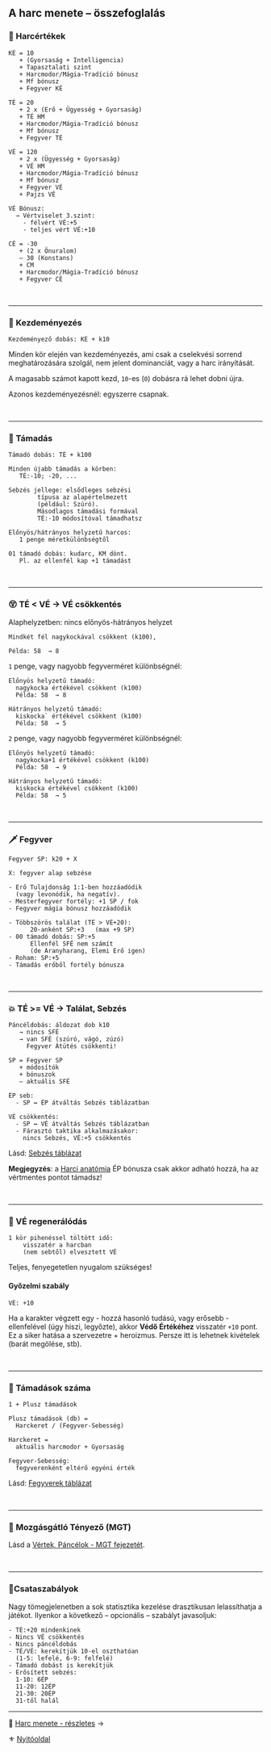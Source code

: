 
## A harc menete – összefoglalás

### 🧮 Harcértékek
```
KÉ = 10
   + (Gyorsaság + Intelligencia)
   + Tapasztalati szint
   + Harcmodor/Mágia-Tradíció bónusz
   + Mf bónusz
   + Fegyver KÉ

TÉ = 20
   + 2 x (Erő + Ügyesség + Gyorsaság)
   + TÉ HM
   + Harcmodor/Mágia-Tradíció bónusz
   + Mf bónusz
   + Fegyver TÉ

VÉ = 120
   + 2 x (Ügyesség + Gyorsaság)
   + VÉ HM
   + Harcmodor/Mágia-Tradíció bónusz
   + Mf bónusz
   + Fegyver VÉ
   + Pajzs VÉ

VÉ Bónusz:
  → Vértviselet 3.szint:
    - félvért VÉ:+5
    - teljes vért VÉ:+10

CÉ = -30
   + (2 x Önuralom)
   – 30 (Konstans)
   + CM
   + Harcmodor/Mágia-Tradíció bónusz
   + Fegyver CÉ
```

<br />

---
### 🤞 Kezdeményezés

```
Kezdeményező dobás: KÉ + k10
```

Minden kör elején van kezdeményezés, ami csak a cselekvési sorrend meghatározására szolgál, nem jelent dominanciát, vagy a harc irányítását.

A magasabb számot kapott kezd, `10`-es (`0`) dobásra rá lehet dobni újra.

Azonos kezdeményezésnél: egyszerre csapnak.

<br />

---
### 🤺 Támadás

```
Támadó dobás: TÉ + k100
```

```
Minden újabb támadás a körben:
   TÉ:-10; -20, ...

Sebzés jellege: elsődleges sebzési
        típusa az alapértelmezett
        (például: Szúró).
        Másodlagos támadási formával
        TÉ:-10 módosítóval támadhatsz

Előnyös/hátrányos helyzetű harcos:
   1 penge méretkülönbségtől

01 támadó dobás: kudarc, KM dönt.
   Pl. az ellenfél kap +1 támadást
```

<br />

---
### 😵 TÉ < VÉ  → VÉ csökkentés

Alaphelyzetben: nincs előnyös-hátrányos helyzet
```
Mindkét fél nagykockával csökkent (k100),

Példa: 58  → 8
```

`1` penge, vagy nagyobb fegyverméret különbségnél:

```
Előnyös helyzetű támadó:
  nagykocka értékével csökkent (k100)
  Példa: 58  → 8

Hátrányos helyzetű támadó:
  kiskocka` értékével csökkent (k100)
  Példa: 58  → 5
```

`2` penge, vagy nagyobb fegyverméret különbségnél:

```
Előnyös helyzetű támadó:
  nagykocka+1 értékével csökkent (k100)
  Példa: 58  → 9

Hátrányos helyzetű támadó:
  kiskocka értékével csökkent (k100)
  Példa: 58  → 5
```

<br />

---
### 🗡️ Fegyver

```
Fegyver SP: k20 + X

X: fegyver alap sebzése
```

```
- Erő Tulajdonság 1:1-ben hozzáadódik
  (vagy levonódik, ha negatív).
- Mesterfegyver fortély: +1 SP / fok
- Fegyver mágia bónusz hozzáadódik
```

```
- Többszörös találat (TÉ > VÉ+20):
      20-anként SP:+3   (max +9 SP)
- 00 támadó dobás: SP:+5
      Ellenfél SFÉ nem számít
      (de Aranyharang, Elemi Erő igen)
- Roham: SP:+5
- Támadás erőből fortély bónusza
```

<br />

---
### 💥 TÉ >= VÉ  → Találat, Sebzés

```
Páncéldobás: áldozat dob k10    
   → nincs SFÉ
   → van SFÉ (szúró, vágó, zúzó)
     Fegyver Átütés csökkenti!
```

```
SP = Fegyver SP
   + módosítók
   + bónuszok
   – aktuális SFÉ
```

```
ÉP seb:
  - SP ↔ ÉP átváltás Sebzés táblázatban

VÉ csökkentés:
  - SP ↔ VÉ átváltás Sebzés táblázatban
  - Fárasztó taktika alkalmazásakor:
    nincs Sebzés, VÉ:+5 csökkentés
```

Lásd: [Sebzés táblázat](064_02_00_harc_menete_reszletes.md#sebzés)

**Megjegyzés**: a [Harci anatómia](fortelyok.harci/harci_anatomia.md) ÉP bónusza csak akkor adható hozzá, ha az vértmentes pontot támadsz!

<br />

---
### 🍎 VÉ regenerálódás
```
1 kör pihenéssel töltött idő:
    visszatér a harcban
    (nem sebtől) elvesztett VÉ
```

Teljes, fenyegetetlen nyugalom szükséges!

#### Győzelmi szabály

```
VÉ: +10
```

Ha a karakter végzett egy - hozzá hasonló tudású, vagy erősebb - ellenfelével (úgy hiszi, legyőzte), akkor **Védő Értékéhez** visszatér `+10` pont.\
Ez a siker hatása a szervezetre + heroizmus. Persze itt is lehetnek kivételek (barát megölése, stb).

<br />

---
### 🔢 Támadások száma

```
1 + Plusz támadások

Plusz támadások (db) =
  Harckeret / (Fegyver-Sebesség)
```

```
Harckeret =
  aktuális harcmodor + Gyorsaság

Fegyver-Sebesség:
  fegyverenként eltérő egyéni érték 
```

Lásd: [Fegyverek táblázat](068_00_fegyverek.md)

<br />

---
### 🚷 Mozgásgátló Tényező (MGT)

Lásd a [Vértek, Páncélok - MGT fejezetét](069_00_vertek_pancelok.md#mozgásgátló-tényező-mgt).

<br />

---
### 📖Csataszabályok

Nagy tömegjelenetben a sok statisztika kezelése drasztikusan lelassíthatja a játékot. Ilyenkor a következő – opcionális – szabályt javasoljuk:

```
- TÉ:+20 mindenkinek
- Nincs VÉ csökkentés
- Nincs páncéldobás
- TÉ/VÉ: kerekítjük 10-el oszthatóan
  (1-5: lefelé, 6-9: felfelé)
- Támadó dobást is kerekítjük
- Erősített sebzés:
  1-10: 6ÉP
  11-20: 12ÉP
  21-30: 20ÉP
  31-től halál
```

---

🔗 [Harc menete - részletes](064_02_00_harc_menete_reszletes.md) →

⚜️ [Nyitóoldal](start.md#6-harcrendszer-%EF%B8%8F)
